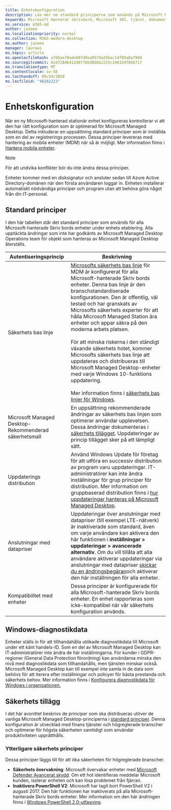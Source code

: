 ```yaml
---
title: Enhetskonfiguration
description: Läs mer om standard principerna som används på Microsoft Managed Station ära enheter.
keywords: Microsoft Hanterat skrivbord, Microsoft 365, tjänst, dokumentation
ms.service: m365-md
author: jaimeo
ms.localizationpriority: normal
ms.collection: M365-modern-desktop
ms.author: jaimeo
manager: laurawi
ms.topic: article
ms.openlocfilehash: a76bae70adeb07d9ea0574a25bac14f89a0a790d
ms.sourcegitcommit: 61d7284b412d0f7bbd8bbb2225c2e6324f86b717
ms.translationtype: MT
ms.contentlocale: sv-SE
ms.lasthandoff: 09/24/2020
ms.locfileid: "48262223"
---
```

# <a name="device-configuration"></a>Enhetskonfiguration


<!--This topic is the target for a "Learn more" link in the Enterprise Agreement (aka.ms/dev-config); do not delete.-->

<!-- Device configuration and Security Addendum-->

När en ny Microsoft-hanterad stationär enhet konfigureras kontrollerar vi att den har rätt konfiguration som är optimerad för Microsoft Managed Desktop. Detta inkluderar en uppsättning standard principer som är inställda som en del av registrerings processen. Dessa principer levereras med hantering av mobila enheter (MDM) när så är möjligt. Mer information finns i [Hantera mobila enheter](https://docs.microsoft.com/windows/client-management/mdm/). 

>[!NOTE]
>För att undvika konflikter bör du inte ändra dessa principer.

Enheter kommer med en disksignatur och ansluter sedan till Azure Active Directory-domänen när den första användaren loggar in. Enheten installerar automatiskt nödvändiga principer och program utan att behöva göra något från din IT-personal.

## <a name="default-policies"></a>Standard principer

I den här tabellen står det standard principer som används för alla Microsoft-hanterade Skriv bords enheter under enhets etablering. Alla upptäckta ändringar som inte har godkänts av Microsoft Managed Desktop Operations team för objekt som hanteras av Microsoft Managed Desktop återställs.

Autentiseringsprincip | Beskrivning
--- | ---
Säkerhets bas linje | [Microsofts säkerhets bas linje](https://docs.microsoft.com/windows/device-security/windows-security-baselines) för MDM är konfigurerat för alla Microsoft-hanterade Skriv bords enheter. Denna bas linje är den branschstandardiserade konfigurationen. Den är offentlig, väl testad och har granskats av Microsofts säkerhets experter för att hålla Microsoft Managed Station ära enheter och appar säkra på den moderna arbets platsen. <br><br>För att minska riskerna i den ständigt växande säkerhets hotet, kommer Microsofts säkerhets bas linje att uppdateras och distribueras till Microsoft Managed Desktop-enheter med varje Windows 10-funktions uppdatering.<br><br>Mer information finns i [säkerhets bas linjer för Windows](https://docs.microsoft.com/windows/security/threat-protection/windows-security-baselines).
Microsoft Managed Desktop-Rekommenderad säkerhetsmall | En uppsättning rekommenderade ändringar av säkerhets bas linjen som optimerar användar upplevelsen.  Dessa ändringar dokumenteras i [säkerhets tillägget](#security-addendum). Uppdateringar av princip tillägget sker på ett lämpligt sätt.  
Uppdaterings distribution | Använd Windows Update för företag för att utföra en successiv distribution av program varu uppdateringar. IT-administratörer kan inte ändra inställningar för grup principer för distribution. Mer information om gruppbaserad distribution finns i [hur uppdateringar hanteras på Microsoft Managed Desktop](updates.md).
Anslutningar med datapriser | Uppdateringar över anslutningar med datapriser (till exempel LTE-nätverk) är inaktiverade som standard, även om varje användare kan aktivera den här funktionen i **inställningar > uppdateringar > avancerade alternativ**. Om du vill tillåta att alla användare aktiverar uppdateringar via anslutningar med datapriser [skickar du en ändringsbegäran](../working-with-managed-desktop/admin-support.md)och aktiverar den här inställningen för alla enheter.
| Kompatibilitet med enheter | Dessa principer är konfigurerade för alla Microsoft-hanterade Skriv bords enheter. En enhet rapporteras som icke-kompatibel när vår säkerhets konfiguration används.

## <a name="windows-diagnostic-data"></a>Windows-diagnostikdata

 Enheter ställs in för att tillhandahålla utökade diagnostikdata till Microsoft under ett känt handels-ID. Som en del av Microsoft Managed Desktop kan IT-administratörer inte ändra de här inställningarna. För kunder i GDPR-regioner (General Data Protection förordning) kan användarna minska den nivå med diagnostikdata som tillhandahålls, men tjänsten minskar också. Microsoft Managed Desktop kan till exempel inte samla in de data som behövs för att iterera efter inställningar och policyer för bästa prestanda och säkerhets behov. Mer information finns i [Konfigurera diagnostikdata för Windows i organisationen.](https://docs.microsoft.com/windows/privacy/configure-windows-diagnostic-data-in-your-organization#enhanced-level)

## <a name="security-addendum"></a>Säkerhets tillägg

 I det här avsnittet beskrivs de principer som ska distribueras utöver de vanliga Microsoft Managed Desktop-principerna i [standard principer](#default-policies). Denna konfiguration är utvecklad med finans tjänster och högreglerade branscher och optimerar för högsta säkerheten samtidigt som användar produktiviteten upprätthålls.

 ### <a name="additional-security-policies"></a>Ytterligare säkerhets principer

 Dessa principer läggs till för att öka säkerheten för högreglerade branscher. 
 - **Säkerhets övervakning**: Microsoft övervakar enheter med [Microsoft Defender Avancerat skydd](https://docs.microsoft.com/windows/security/threat-protection/windows-defender-atp/windows-defender-advanced-threat-protection). Om ett hot identifieras meddelar Microsoft kunden, isolerar enheten och kan lösa problemet från fjärran. 
 - **Inaktivera PowerShell V2**: Microsoft har tagit bort PowerShell V2 i augusti 2017. Den här funktionen har inaktiverats på alla Microsoft-hanterade Skriv bords enheter. Mer information om den här ändringen finns i [Windows PowerShell 2,0-utfasning](https://devblogs.microsoft.com/powershell/windows-powershell-2-0-deprecation/).

